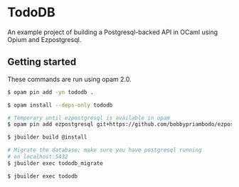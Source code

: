 # TodoDB

An example project of building a Postgresql-backed API in OCaml using Opium and Ezpostgresql.

## Getting started

These commands are run using opam 2.0.

```bash
$ opam pin add -yn tododb .

$ opam install --deps-only tododb

# Temporary until ezpostgresql is available in opam
$ opam pin add ezpostgresql git+https://github.com/bobbypriambodo/ezpostgresql.git

$ jbuilder build @install

# Migrate the database; make sure you have postgresql running
# on localhost:5432
$ jbuilder exec tododb_migrate

$ jbuilder exec tododb
```
